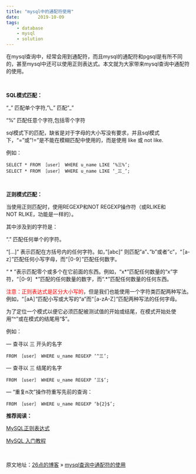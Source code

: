 ```yaml
---
title: "mysql中的通配符使用"
date:       2019-10-09
tags:
	- database
	- mysql
	- solution
---
```


<div class="content-intro view-box "><p>在mysql查询中，经常会用到通配符，而且mysql的通配符和pgsql是有所不同的，甚至mysql中还可以使用正则表达式。本文就为大家带来mysql查询中通配符的使用。
    <br>
</p>
<p>
    <br>
</p>
<p><b>SQL模式匹配：
</b>
</p>
<p>“_”&nbsp;匹配单个字符,”\_”&nbsp;匹配”_”</p>
<p>“%”&nbsp;匹配任意个字符,包括零个字符</p>
<p>sql模式下的匹配，缺省是对于字母的大小写没有要求，并且sql模式下，“=”或”!=”是不能在模糊匹配中使用的，而是使用&nbsp;like&nbsp;或&nbsp;not&nbsp;like.</p>
<p>例如：</p><pre lang="sql" style="max-width: 100%;"><code class="sql hljs"><span class="hljs-keyword">SELECT</span> * <span class="hljs-keyword">FROM</span> ［<span class="hljs-keyword">user</span>］ <span class="hljs-keyword">WHERE</span> u_name <span class="hljs-keyword">LIKE</span> ‘%三%’;
<span class="hljs-keyword">SELECT</span> * <span class="hljs-keyword">FROM</span> ［<span class="hljs-keyword">user</span>］ <span class="hljs-keyword">WHERE</span> u_name <span class="hljs-keyword">LIKE</span> ‘_三_’;</code></pre>
<p>
    <br>
</p>
<p><b>正则模式匹配：
</b>
</p>
<p>当使用正则匹配时，使用REGEXP和NOT&nbsp;REGEXP操作符（或RLIKE和NOT&nbsp;RLIKE，功能是一样的）。</p>
<p>其中涉及到的字符是：</p>
<p>“.”&nbsp;匹配任何单个的字符。</p>
<p>“[…]” 表示匹配在方括号内的任何字符。如，”[abc]”&nbsp;则匹配”a”、”b”或者”c”，“［a-z］”匹配任何小写字母，而“［0-9］”匹配任何数字。</p>
<p>“&nbsp;*&nbsp;”表示匹配零个或多个在它前面的东西。例如，“x*”匹配任何数量的“x”字符，“［0-9］*”匹配的任何数量的数字，而“.*”匹配任何数量的任何东西。</p>
<p><font color="#ff0000">注意：正则表达式是区分大小写的</font>，但是我们也能使用一个字符类匹配两种写法。例如，“［aA］”匹配小写或大写的“a”而“［a-zA-Z］”匹配两种写法的任何字母。</p>
<p>为了定位一个模式以便它必须匹配被测试值的开始或结尾，在模式开始处使用“^”或在模式的结尾用“$”。</p>
<p>例如：</p>
<p>—&nbsp;查寻以&nbsp;三&nbsp;开头的名字</p><pre lang="sql" style="max-width: 100%;"><code class="sql hljs">FROM ［user］ WHERE u_name REGEXP ‘^三’;</code></pre>
<p>—&nbsp;查寻以&nbsp;三&nbsp;结尾的名字</p><pre lang="sql" style="max-width: 100%;"><code class="sql hljs">FROM ［user］ WHERE u_name REGEXP ‘三$’;</code></pre>
<p>—&nbsp;“重复n次”操作符重写先前的查询：</p><pre lang="sql" style="max-width: 100%;"><code class="sql hljs">FROM ［user］ WHERE u_name REGEXP ‘b{2}$’;</code></pre>
<p><b>推荐阅读：</b>
</p>
<p><a href="https://www.w3cschool.cn/regexp/krli1pr3.html" target="_blank">MySQL正则表达式
</a>
</p>
<p><a href="https://www.w3cschool.cn/mysql/mysql-tutorial.html" target="_blank">MySQL&nbsp;入门教程</a>
</p>
<p>
    <br>
</p>
<p>原文地址：<a rel="nofollow" href="http://www.iamlintao.com/" style="background-color: rgb(255, 255, 255);">26点的博客</a>&nbsp;»&nbsp;<a rel="nofollow" href="http://www.iamlintao.com/2328.html" style="background-color: rgb(255, 255, 255);">mysql查询中通配符的使用</a>
</p>
<p>
    <br>
</p></div>